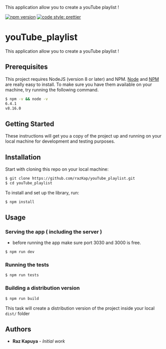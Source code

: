 This application allow you to create a youTube playlist !

[![npm version](https://badge.fury.io/js/angular2-expandable-list.svg)](https://badge.fury.io/js/angular2-expandable-list)
[![code style: prettier](https://img.shields.io/badge/code_style-prettier-ff69b4.svg?style=flat-square)](https://github.com/prettier/prettier)

# youTube_playlist

This application allow you to create a youTube playlist !

## Prerequisites

This project requires NodeJS (version 8 or later) and NPM.
[Node](http://nodejs.org/) and [NPM](https://npmjs.org/) are really easy to install.
To make sure you have them available on your machine,
try running the following command.

```sh
$ npm -v && node -v
6.4.1
v8.16.0
```

## Getting Started

These instructions will get you a copy of the project up and running on your local machine for development and testing purposes.

## Installation

Start with cloning this repo on your local machine:

```sh
$ git clone https://github.com/razKap/youTube_playlist.git
$ cd youTube_playlist
```

To install and set up the library, run:

```sh
$ npm install
```

## Usage

### Serving the app ( including the server )

- before running the app make sure port 3030 and 3000 is free.

```sh
$ npm run dev
```

### Running the tests

```sh
$ npm run tests
```

### Building a distribution version

```sh
$ npm run build
```

This task will create a distribution version of the project
inside your local `dist/` folder

## Authors

- **Raz Kapuya** - _Initial work_
